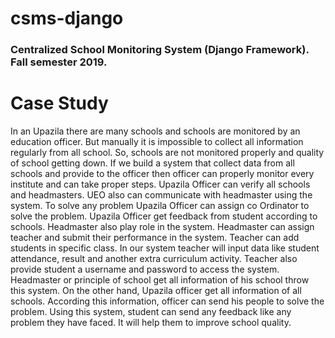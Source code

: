 # csms-django

### Centralized School Monitoring System (Django Framework). Fall semester 2019.

# Case Study

In an Upazila there are many schools and schools are monitored by an education officer. But manually it is impossible to collect all information regularly from all school. So, schools are not monitored properly and quality of school getting down. If we build a system that collect data from all schools and provide to the officer then officer can properly monitor every institute and can take proper steps. Upazila Officer can verify all schools and headmasters. UEO also can communicate with headmaster using the system. To solve any problem Upazila Officer can assign co Ordinator to solve the problem. Upazila Officer get feedback from student according to schools. Headmaster also play role in the system. Headmaster can assign teacher and submit their performance in the system. Teacher can add students in specific class. In our system teacher will input data like student attendance, result and another extra curriculum activity. Teacher also provide student a username and password to access the system. Headmaster or principle of school get all information of his school throw this system. On the other hand, Upazila officer get all information of all schools. According this information, officer can send his people to solve the problem. Using this system, student can send any feedback like any problem they have faced. It will help them to improve school quality.
